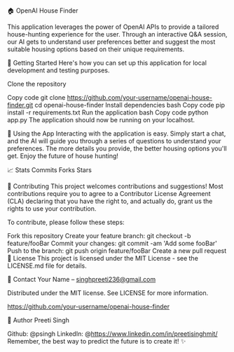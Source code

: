 🏠 OpenAI House Finder

This application leverages the power of OpenAI APIs to provide a tailored house-hunting experience for the user. Through an interactive Q&A session, our AI gets to understand user preferences better and suggest the most suitable housing options based on their unique requirements.

🚀 Getting Started
Here's how you can set up this application for local development and testing purposes.

Clone the repository

Copy code
git clone https://github.com/your-username/openai-house-finder.git
cd openai-house-finder
Install dependencies
bash
Copy code
pip install -r requirements.txt
Run the application
bash
Copy code
python app.py
The application should now be running on your localhost.

🤖 Using the App
Interacting with the application is easy. Simply start a chat, and the AI will guide you through a series of questions to understand your preferences. The more details you provide, the better housing options you'll get. Enjoy the future of house hunting!

📈 Stats
Commits
Forks
Stars

🤝 Contributing
This project welcomes contributions and suggestions! Most contributions require you to agree to a Contributor License Agreement (CLA) declaring that you have the right to, and actually do, grant us the rights to use your contribution.

To contribute, please follow these steps:

Fork this repository
Create your feature branch: git checkout -b feature/fooBar
Commit your changes: git commit -am 'Add some fooBar'
Push to the branch: git push origin feature/fooBar
Create a new pull request
💼 License
This project is licensed under the MIT License - see the LICENSE.md file for details.

💌 Contact
Your Name – singhpreeti236@gmail.com

Distributed under the MIT license. See LICENSE for more information.

https://github.com/your-username/openai-house-finder

🦸 Author
Preeti Singh

Github: @psingh
LinkedIn: @https://www.linkedin.com/in/preetisinghmit/
Remember, the best way to predict the future is to create it! ✨
